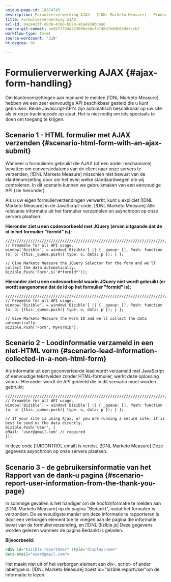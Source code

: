 ```yaml
---
unique-page-id: 18874745
description: Formulierverwerking AJAX - [!DNL Marketo Measure] - Productdocumentatie
title: Formulierverwerking AJAX
exl-id: 042e42ff-d8d9-4380-b878-aba4934bc4a0
source-git-commit: ae5b77744d523606ce6cfcf48d7e8d5049d5ccb7
workflow-type: tm+mt
source-wordcount: '319'
ht-degree: 0%

---
```


# Formulierverwerking AJAX {#ajax-form-handling}

Om klantenomzettingen aan manueel te melden [!DNL Marketo Measure], hebben we een zeer eenvoudige API beschikbaar gesteld die u kunt gebruiken. Beide Javascript-API&#39;s zijn automatisch beschikbaar op uw site als er onze trackingcode op staat. Het is niet nodig om iets speciaals te doen om toegang te krijgen.

## Scenario 1 - HTML formulier met AJAX verzenden {#scenario-html-form-with-an-ajax-submit}

Wanneer u formulieren gebruikt die AJAX (of een ander mechanisme) bevatten om conversiedatums van de client naar onze servers te verzenden, [!DNL Marketo Measure] misschien niet bewust van de klantenomzetting door om het even welke standaardwegen die wij controleren. In dit scenario kunnen we gebruikmaken van een eenvoudige API (zie hieronder).

Als u uw eigen formulierverzendingen verwerkt, kunt u expliciet [!DNL Marketo Measure] in de JavaScript-code. [!DNL Marketo Measure] Alle relevante informatie uit het formulier verzamelen en asynchroon op onze servers plaatsen.

**Hieronder ziet u een codevoorbeeld met JQuery (ervan uitgaande dat de id in het formulier &quot;formId&quot; is):**

```jquery
///////////////////////////////////////////////////////////////////////  
// Preamble for all API usage.  
window['Bizible'] = window['Bizible'] || { _queue: [], Push: function (o, p) {this._queue.push({ type: o, data: p }); } };  
  
// Give Marketo Measure the JQuery Selector for the form and we'll collect the data automatically.  
Bizible.Push('Form',$('#*formId*'));
```

**Hieronder ziet u een codevoorbeeld waarin JQuery niet wordt gebruikt (er wordt aangenomen dat de id op het formulier &quot;formId&quot; is):**

```jquery
///////////////////////////////////////////////////////////////////////  
// Preamble for all API usage.  
window['Bizible'] = window['Bizible'] || { _queue: [], Push: function (o, p) {this._queue.push({ type: o, data: p }); } };  
  
// Give Marketo Measure the Form ID and we'll collect the data automatically.
Bizible.Push('Form','MyFormID');
```

## Scenario 2 - Loodinformatie verzameld in een niet-HTML vorm {#scenario-lead-information-collected-in-a-non-html-form}

Als informatie uit een geconverteerde lead wordt verzameld met JavaScript of eenvoudige tekstvelden zonder HTML-formulier, werkt deze oplossing voor u. Hieronder wordt de API gedeeld die in dit scenario moet worden gebruikt:

```jquery
///////////////////////////////////////////////////////////////////////  
// Preamble for all API usage.  
window['Bizible'] = window['Bizible'] || { _queue: [], Push: function (o, p) {this._queue.push({ type: o, data: p }); } };  
  
// If your site is using Ajax, or you are running a secure site, it is best to send us the data directly.  
Bizible.Push('User', {
eMail: 'user@gmail.com' // required  
});  
```

In deze code [!UICONTROL email] is vereist. [!DNL Marketo Measure] Deze gegevens asynchroon op onze servers plaatsen.

## Scenario 3 - de gebruikersinformatie van het Rapport van de dank-u pagina {#scenario-report-user-information-from-the-thank-you-page}

In sommige gevallen is het handiger om de hoofdinformatie te melden aan [!DNL Marketo Measure] op de pagina &quot;Bedankt&quot;, nadat het formulier is verzonden. De eenvoudigste manier om deze informatie te rapporteren is door een verborgen element toe te voegen aan de pagina die informatie bevat van de formulierverzending, en [!DNL Bizible.js] Deze gegevens worden gelezen wanneer de pagina Bedankt is geladen.

**Bijvoorbeeld:**

```html
<div id="bizible.reportUser" style="display:none"  
data-email="user@gmail.com">  
```

Het maakt niet uit of het verborgen element een div-, script- of ander labeltype is. [!DNL Marketo Measure] zoekt id=&quot;bizible.reportUser&quot;om de informatie te lezen.
